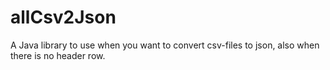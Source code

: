 allCsv2Json
===========

A Java library to use when you want to convert csv-files to json, also when there is no header row.